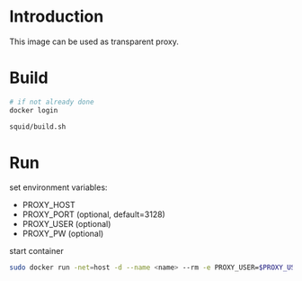 # Introduction

This image can be used as transparent proxy.

# Build

```bash
# if not already done
docker login

squid/build.sh
```

# Run

set environment variables:
* PROXY_HOST
* PROXY_PORT (optional, default=3128)
* PROXY_USER (optional)
* PROXY_PW (optional)

start container
```bash
sudo docker run -net=host -d --name <name> --rm -e PROXY_USER=$PROXY_USER -e PROXY_PW=$PROXY_PW -e PROXY_HOST=$PROXY_HOST docker.io/sbueringer/squid:latest
```
